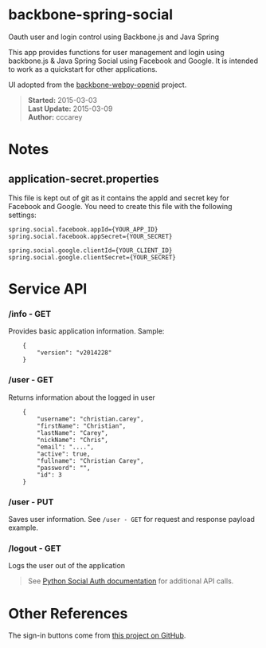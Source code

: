 # backbone-spring-social

Oauth user and login control using Backbone.js and Java Spring

This app provides functions for user management and login using backbone.js & Java Spring Social using Facebook and Google. It is intended to work as a quickstart for other applications.

UI adopted from the [backbone-webpy-openid](https://github.com/cccarey/backbone-webpy-openid) project.

> **Started:** 2015-03-03  
> **Last Update:** 2015-03-09  
> **Author:** cccarey  

# Notes

## application-secret.properties

This file is kept out of git as it contains the appId and secret key for Facebook and Google. You need to create this file with the following settings:

    spring.social.facebook.appId={YOUR_APP_ID}
    spring.social.facebook.appSecret={YOUR_SECRET}
    
    spring.social.google.clientId={YOUR_CLIENT_ID}
    spring.social.google.clientSecret={YOUR_SECRET}
    
# Service API

### /info - GET

Provides basic application information. Sample:

        {
            "version": "v2014228"
        }

### /user - GET

Returns information about the logged in user

        {
            "username": "christian.carey", 
            "firstName": "Christian", 
            "lastName": "Carey", 
            "nickName": "Chris", 
            "email": "....", 
            "active": true, 
            "fullname": "Christian Carey", 
            "password": "", 
            "id": 3
        }

### /user - PUT

Saves user information. See `/user - GET` for request and response payload example.

### /logout - GET

Logs the user out of the application

> See [Python Social Auth documentation](http://psa.matiasaguirre.net/) for additional
> API calls.

# Other References

The sign-in buttons come from
[this project on GitHub](https://github.com/necolas/css3-social-signin-buttons).
